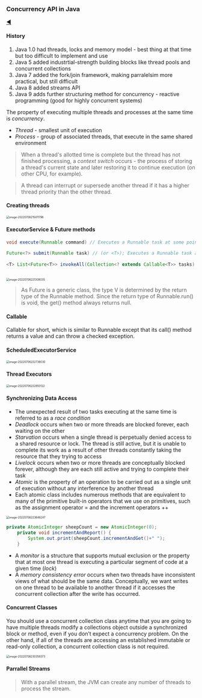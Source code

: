 ### Concurrency API in Java

[:arrow_backward:](../../backend_index)

#### History

1. Java 1.0 had threads, locks and memory model - best thing at that time but too difficult to implement and use
2. Java 5 added industrtial-strength building blocks like thread pools and concurrent collections
3. Java 7 added the fork/join framework, making parralelsim more practical, but still difficult
4. Java 8 added streams API
5. Java 9 adds further structuring method for concurrency - reactive programming (good for highly concurrent systems)



The property of executing multiple threads and processes at the same time is *concurrency*.

- *Thread* - smallest unit of execution
- *Process* - group of associated threads, that execute in the same shared environment



> When a thread's allotted time is complete but the thread has not finished processing, a *context switch* occurs - the process of storing a thread's current state and later restoring it to continue execution (on other CPU, for example).

> A thread can interrupt or supersede another thread if it has a higher thread priority than the other thread. 



#### Creating threads

<img src="./../../../../src/img/java/essential/concurrency6.png" alt="image-20220706215411796" style="zoom:50%;" />



#### ExecutorService & Future methods

```java
void execute(Runnable command) // Executes a Runnable task at some point in the future

Future<?> submit(Runnable task) // (or <T>); Executes a Runnable task at some point in the future and returns a Future representing the task
    
<T> List<Future<T>> invokeAll(Collection<? extends Callable<T>> tasks) throws InterruptedException // Executes the given tasks, synchronously returning the results of all tasks as a Collection of Future objects, in the same order they were in the original collection
    
```

<img src="./../../../../src/img/java/essential/concurrency4.png" alt="image-20220706221308035" style="zoom:50%;" />

> As Future<V> is a generic class, the type V is determined by the return type of the Runnable method. Since the return type of Runnable.run() is void, the get() method always returns null.



#### Callable

Callable for short, which is similar to Runnable except that its call() method returns a value and can throw a checked exception.



#### ScheduledExecutorService

<img src="./../../../../src/img/java/essential/concurrency5.png" alt="image-20220706222738030" style="zoom:50%;" />



#### Thread Executors

<img src="./../../../../src/img/java/essential/concurrency3.png" alt="image-20220706222850122" style="zoom:50%;" />



#### Synchronizing Data Access

- The unexpected result of two tasks executing at the same time is referred to as a *race condition*
- *Deadlock* occurs when two or more threads are blocked forever, each waiting on the other
- *Starvation* occurs when a single thread is perpetually denied access to a shared resource
  or lock. The thread is still active, but it is unable to complete its work as a result of other
  threads constantly taking the resource that they trying to access
- *Livelock* occurs when two or more threads are conceptually blocked forever, although they are each still active and trying to complete their task
- *Atomic* is the property of an operation to be carried out as a single unit of execution
  without any interference by another thread
- Each atomic class includes numerous methods that are equivalent to many of the primitive built-in operators that we use on primitives, such as the assignment operator = and the increment operators ++

<img src="./../../../../src/img/java/essential/concurrency2.png" alt="image-20220706223646247" style="zoom:50%;" />

```java
private AtomicInteger sheepCount = new AtomicInteger(0);
	private void incrementAndReport() {
		System.out.print(sheepCount.incrementAndGet()+" ");
	}
```

- A *monitor* is a structure that supports mutual exclusion or the property that at most one thread is executing a particular segment of code at a given time (*lock*)
- A *memory consistency error* occurs when two threads have inconsistent views of
  what should be the same data. Conceptually, we want writes on one thread to be available
  to another thread if it accesses the concurrent collection after the write has occurred.



#### Concurrent Classes

You should use a concurrent collection class anytime that you are going to have multiple threads modify a collections object outside a synchronized block or method, even if you don’t expect a concurrency problem. On the other hand, if all of the threads are accessing an established immutable or read-only collection, a concurrent collection class is not required.

<img src="./../../../../src/img/java/essential/concurrency1.png" alt="image-20220706230358373" style="zoom:50%;" />



#### Parrallel Streams

> With a parallel stream, the JVM can create any number of threads to process the stream.



